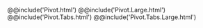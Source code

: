 @@include('Pivot.html')
@@include('Pivot.Large.html')
@@include('Pivot.Tabs.html')
@@include('Pivot.Tabs.Large.html')